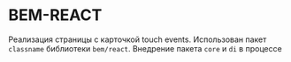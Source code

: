 # BEM-REACT

Реализация страницы с карточкой touch events. 
Использован пакет ```classname``` библиотеки ```bem/react```. Внедрение пакета ```core``` и ```di``` в процессе